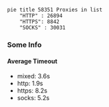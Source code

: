 
```mermaid
pie title 58351 Proxies in list
    "HTTP" : 26894
    "HTTPS": 8842
    "SOCKS" : 30031
```

### Some Info
#### Average Timeout

- mixed: 3.6s
- http: 1.9s
- https: 8.2s
- socks: 5.2s